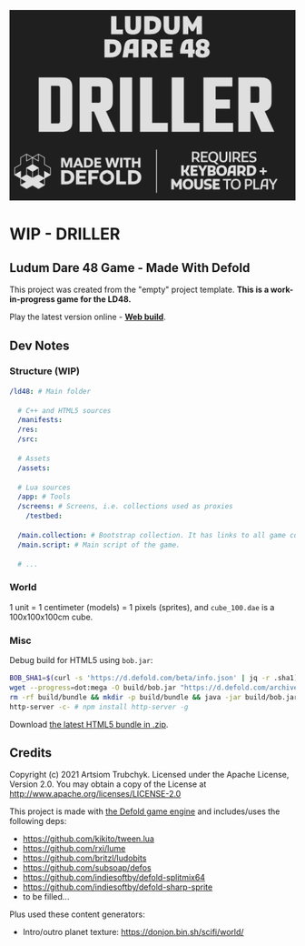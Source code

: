 ![Cover](ld48/res/web/loader_cover.png)

# WIP - DRILLER

## Ludum Dare 48 Game - Made With Defold

This project was created from the "empty" project template. **This is a work-in-progress game for the LD48.**

Play the latest version online - [**Web build**](https://aglitchman.github.io/defold-ld48-game/).

## Dev Notes

### Structure (WIP)

```yaml
/ld48: # Main folder

  # C++ and HTML5 sources
  /manifests:
  /res:
  /src:

  # Assets
  /assets:

  # Lua sources
  /app: # Tools
  /screens: # Screens, i.e. collections used as proxies
    /testbed:

  /main.collection: # Bootstrap collection. It has links to all game collections and content
  /main.script: # Main script of the game.

  # ...
```

### World

1 unit = 1 centimeter (models) = 1 pixels (sprites), and `cube_100.dae` is a 100x100x100cm cube.

### Misc

Debug build for HTML5 using `bob.jar`:
```bash
BOB_SHA1=$(curl -s 'https://d.defold.com/beta/info.json' | jq -r .sha1)
wget --progress=dot:mega -O build/bob.jar "https://d.defold.com/archive/${BOB_SHA1}/bob/bob.jar"
rm -rf build/bundle && mkdir -p build/bundle && java -jar build/bob.jar --email foo@bar.com --auth 12345 --texture-compression true --bundle-output build/bundle/js-web --build-report-html build/bundle/report.html --platform js-web --variant debug --archive distclean resolve build bundle
http-server -c- # npm install http-server -g
```

Download [the latest HTML5 bundle in .zip](https://github.com/aglitchman/defold-ld48-game/archive/refs/heads/gh-pages.zip).

## Credits

Copyright (c) 2021 Artsiom Trubchyk. Licensed under the Apache License, Version 2.0. You may obtain a copy of the License at http://www.apache.org/licenses/LICENSE-2.0

This project is made with [the Defold game engine](https://www.defold.com/) and includes/uses the following deps:
- https://github.com/kikito/tween.lua
- https://github.com/rxi/lume
- https://github.com/britzl/ludobits
- https://github.com/subsoap/defos
- https://github.com/indiesoftby/defold-splitmix64
- https://github.com/indiesoftby/defold-sharp-sprite
- to be filled...

Plus used these content generators:
- Intro/outro planet texture: https://donjon.bin.sh/scifi/world/
